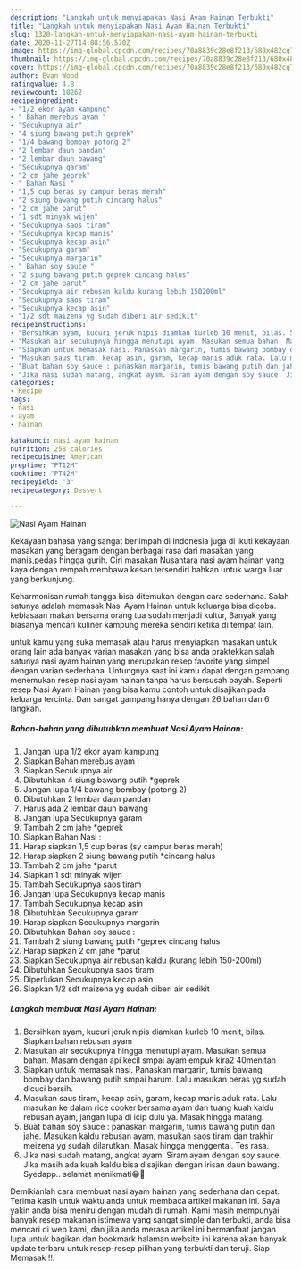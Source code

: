 ```yaml
---
description: "Langkah untuk menyiapakan Nasi Ayam Hainan Terbukti"
title: "Langkah untuk menyiapakan Nasi Ayam Hainan Terbukti"
slug: 1320-langkah-untuk-menyiapakan-nasi-ayam-hainan-terbukti
date: 2020-11-27T14:08:56.570Z
image: https://img-global.cpcdn.com/recipes/70a8839c28e8f213/680x482cq70/nasi-ayam-hainan-foto-resep-utama.jpg
thumbnail: https://img-global.cpcdn.com/recipes/70a8839c28e8f213/680x482cq70/nasi-ayam-hainan-foto-resep-utama.jpg
cover: https://img-global.cpcdn.com/recipes/70a8839c28e8f213/680x482cq70/nasi-ayam-hainan-foto-resep-utama.jpg
author: Evan Wood
ratingvalue: 4.8
reviewcount: 10262
recipeingredient:
- "1/2 ekor ayam kampung"
- " Bahan merebus ayam "
- "Secukupnya air"
- "4 siung bawang putih geprek"
- "1/4 bawang bombay potong 2"
- "2 lembar daun pandan"
- "2 lembar daun bawang"
- "Secukupnya garam"
- "2 cm jahe geprek"
- " Bahan Nasi "
- "1,5 cup beras sy campur beras merah"
- "2 siung bawang putih cincang halus"
- "2 cm jahe parut"
- "1 sdt minyak wijen"
- "Secukupnya saos tiram"
- "Secukupnya kecap manis"
- "Secukupnya kecap asin"
- "Secukupnya garam"
- "Secukupnya margarin"
- " Bahan soy sauce "
- "2 siung bawang putih geprek cincang halus"
- "2 cm jahe parut"
- "Secukupnya air rebusan kaldu kurang lebih 150200ml"
- "Secukupnya saos tiram"
- "Secukupnya kecap asin"
- "1/2 sdt maizena yg sudah diberi air sedikit"
recipeinstructions:
- "Bersihkan ayam, kucuri jeruk nipis diamkan kurleb 10 menit, bilas. Siapkan bahan rebusan ayam"
- "Masukan air secukupnya hingga menutupi ayam. Masukan semua bahan. Masam dengan api kecil smpai ayam empuk kira2 40menitan"
- "Siapkan untuk memasak nasi. Panaskan margarin, tumis bawang bombay dan bawang putih smpai harum. Lalu masukan beras yg sudah dicuci bersih."
- "Masukan saus tiram, kecap asin, garam, kecap manis aduk rata. Lalu masukan ke dalam rice cooker bersama ayam dan tuang kuah kaldu rebusan ayam, jangan lupa di icip dulu ya. Masak hingga matang."
- "Buat bahan soy sauce : panaskan margarin, tumis bawang putih dan jahe. Masukan kaldu rebusan ayam, masukan saos tiram dan trakhir meizena yg sudah dilarutkan. Masak hingga menggental. Tes rasa."
- "Jika nasi sudah matang, angkat ayam. Siram ayam dengan soy sauce. Jika masih ada kuah kaldu bisa disajikan dengan irisan daun bawang. Syedapp.. selamat menikmati😁🙏"
categories:
- Recipe
tags:
- nasi
- ayam
- hainan

katakunci: nasi ayam hainan 
nutrition: 258 calories
recipecuisine: American
preptime: "PT12M"
cooktime: "PT42M"
recipeyield: "3"
recipecategory: Dessert

---
```



![Nasi Ayam Hainan](https://img-global.cpcdn.com/recipes/70a8839c28e8f213/680x482cq70/nasi-ayam-hainan-foto-resep-utama.jpg)

Kekayaan bahasa yang sangat berlimpah di Indonesia juga di ikuti kekayaan masakan yang beragam dengan berbagai rasa dari masakan yang manis,pedas hingga gurih. Ciri masakan Nusantara nasi ayam hainan yang kaya dengan rempah membawa kesan tersendiri bahkan untuk warga luar yang berkunjung.


Keharmonisan rumah tangga bisa ditemukan dengan cara sederhana. Salah satunya adalah memasak Nasi Ayam Hainan untuk keluarga bisa dicoba. kebiasaan makan bersama orang tua sudah menjadi kultur, Banyak yang biasanya mencari kuliner kampung mereka sendiri ketika di tempat lain.



untuk kamu yang suka memasak atau harus menyiapkan masakan untuk orang lain ada banyak varian masakan yang bisa anda praktekkan salah satunya nasi ayam hainan yang merupakan resep favorite yang simpel dengan varian sederhana. Untungnya saat ini kamu dapat dengan gampang menemukan resep nasi ayam hainan tanpa harus bersusah payah.
Seperti resep Nasi Ayam Hainan yang bisa kamu contoh untuk disajikan pada keluarga tercinta. Dan sangat gampang hanya dengan 26 bahan dan 6 langkah.


<!--inarticleads1-->

##### Bahan-bahan yang dibutuhkan membuat Nasi Ayam Hainan:

1. Jangan lupa 1/2 ekor ayam kampung
1. Siapkan  Bahan merebus ayam :
1. Siapkan Secukupnya air
1. Dibutuhkan 4 siung bawang putih *geprek
1. Jangan lupa 1/4 bawang bombay (potong 2)
1. Dibutuhkan 2 lembar daun pandan
1. Harus ada 2 lembar daun bawang
1. Jangan lupa Secukupnya garam
1. Tambah 2 cm jahe *geprek
1. Siapkan  Bahan Nasi :
1. Harap siapkan 1,5 cup beras (sy campur beras merah)
1. Harap siapkan 2 siung bawang putih *cincang halus
1. Tambah 2 cm jahe *parut
1. Siapkan 1 sdt minyak wijen
1. Tambah Secukupnya saos tiram
1. Jangan lupa Secukupnya kecap manis
1. Tambah Secukupnya kecap asin
1. Dibutuhkan Secukupnya garam
1. Harap siapkan Secukupnya margarin
1. Dibutuhkan  Bahan soy sauce :
1. Tambah 2 siung bawang putih *geprek cincang halus
1. Harap siapkan 2 cm jahe *parut
1. Siapkan Secukupnya air rebusan kaldu (kurang lebih 150-200ml)
1. Dibutuhkan Secukupnya saos tiram
1. Diperlukan Secukupnya kecap asin
1. Siapkan 1/2 sdt maizena yg sudah diberi air sedikit




<!--inarticleads2-->

##### Langkah membuat  Nasi Ayam Hainan:

1. Bersihkan ayam, kucuri jeruk nipis diamkan kurleb 10 menit, bilas. Siapkan bahan rebusan ayam
1. Masukan air secukupnya hingga menutupi ayam. Masukan semua bahan. Masam dengan api kecil smpai ayam empuk kira2 40menitan
1. Siapkan untuk memasak nasi. Panaskan margarin, tumis bawang bombay dan bawang putih smpai harum. Lalu masukan beras yg sudah dicuci bersih.
1. Masukan saus tiram, kecap asin, garam, kecap manis aduk rata. Lalu masukan ke dalam rice cooker bersama ayam dan tuang kuah kaldu rebusan ayam, jangan lupa di icip dulu ya. Masak hingga matang.
1. Buat bahan soy sauce : panaskan margarin, tumis bawang putih dan jahe. Masukan kaldu rebusan ayam, masukan saos tiram dan trakhir meizena yg sudah dilarutkan. Masak hingga menggental. Tes rasa.
1. Jika nasi sudah matang, angkat ayam. Siram ayam dengan soy sauce. Jika masih ada kuah kaldu bisa disajikan dengan irisan daun bawang. Syedapp.. selamat menikmati😁🙏




Demikianlah cara membuat nasi ayam hainan yang sederhana dan cepat. Terima kasih untuk waktu anda untuk membaca artikel makanan ini. Saya yakin anda bisa meniru dengan mudah di rumah. Kami masih mempunyai banyak resep makanan istimewa yang sangat simple dan terbukti, anda bisa mencari di web kami, dan jika anda merasa artikel ini bermanfaat jangan lupa untuk bagikan dan bookmark halaman website ini karena akan banyak update terbaru untuk resep-resep pilihan yang terbukti dan teruji. Siap Memasak !!. 
